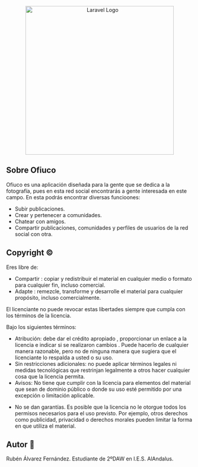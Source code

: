<p align="center"><img src="https://i.imgur.com/rcRF3OK.png" width="400" alt="Laravel Logo"></p>

## Sobre Ofiuco

Ofiuco es una aplicación diseñada para la gente que se dedica a la fotografía, pues en esta red social encontrarás a gente interesada en este campo.
En esta podrás encontrar diversas funcioones:

- Subir publicaciones.
- Crear y pertenecer a comunidades.
- Chatear con amigos.
- Compartir publicaciones, comunidades y perfiles de usuarios de la red social con otra.

## Copyright ©️
Eres libre de:
- Compartir : copiar y redistribuir el material en cualquier medio o formato para cualquier fin, incluso comercial.
- Adapte : remezcle, transforme y desarrolle el material para cualquier propósito, incluso comercialmente.

El licenciante no puede revocar estas libertades siempre que cumpla con los términos de la licencia.

Bajo los siguientes términos:
+ Atribución: debe dar el crédito apropiado , proporcionar un enlace a la licencia e indicar si se realizaron cambios . Puede hacerlo de cualquier manera razonable, pero no de ninguna manera que sugiera que el licenciante lo respalda a usted o su uso.
+ Sin restricciones adicionales: no puede aplicar términos legales ni medidas tecnológicas que restrinjan legalmente a otros hacer cualquier cosa que la licencia permita.
+ Avisos: No tiene que cumplir con la licencia para elementos del material que sean de dominio público o donde su uso esté permitido por una excepción o limitación aplicable.

- No se dan garantías. Es posible que la licencia no le otorgue todos los permisos necesarios para el uso previsto.
Por ejemplo, otros derechos como publicidad, privacidad o derechos morales pueden limitar la forma en que utiliza el material.

## Autor :boy:
Rubén Álvarez Fernández. Estudiante de 2ºDAW en I.E.S. AlAndalus.
